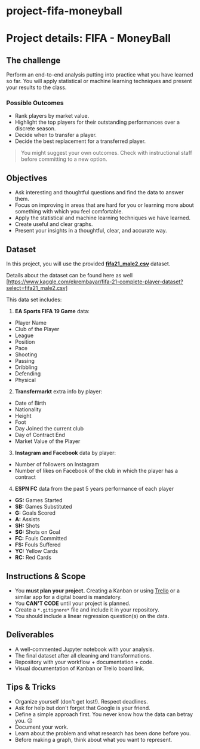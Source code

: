 # project-fifa-moneyball

# Project details: FIFA - MoneyBall

<!-- ![Project Banner: FIFA](https://education-team-2020.s3-eu-west-1.amazonaws.com/data-analytics/project+banners/fifa-project.jpg) -->

## The challenge

Perform an end-to-end analysis putting into practice what you have learned so far. You will apply statistical or machine learning techniques and present your results to the class.

### Possible Outcomes

- Rank players by market value.
- Highlight the top players for their outstanding performances over a discrete season.
- Decide when to transfer a player.
- Decide the best replacement for a transferred player.

> You might suggest your own outcomes. Check with instructional staff before committing to a new option.

## Objectives

- Ask interesting and thoughtful questions and find the data to answer them.
- Focus on improving in areas that are hard for you or learning more about something with which you feel comfortable.
- Apply the statistical and machine learning techniques we have learned.
- Create useful and clear graphs.
- Present your insights in a thoughtful, clear, and accurate way.

## Dataset

In this project, you will use the provided [**fifa21_male2.csv**](https://github.com/ta-data-pt-rmt/project-fifa-moneyball/blob/main/fifa21_male2.csv) dataset.

Details about the dataset can be found here as well [https://www.kaggle.com/ekrembayar/fifa-21-complete-player-dataset?select=fifa21_male2.csv]

This data set includes:

1. **EA Sports FIFA 19 Game** data:

- Player Name
- Club of the Player
- League
- Position
- Pace
- Shooting
- Passing
- Dribbling
- Defending
- Physical

2. **Transfermarkt** extra info by player:

- Date of Birth
- Nationality
- Height
- Foot
- Day Joined the current club
- Day of Contract End
- Market Value of the Player

3. **Instagram and Facebook** data by player:

- Number of followers on Instagram
- Number of likes on Facebook of the club in which the player has a contract

4. **ESPN FC** data from the past 5 years performance of each player

- **GS:** Games Started
- **SB:** Games Substituted
- **G:** Goals Scored
- **A:** Assists
- **SH:** Shots
- **SG:** Shots on Goal
- **FC:** Fouls Committed
- **FS:** Fouls Suffered
- **YC:** Yellow Cards
- **RC:** Red Cards

## Instructions & Scope

- You **must plan your project.** Creating a Kanban or using [Trello](https://trello.com/) or a similar app for a digital board is mandatory.
- You **CAN'T CODE** until your project is planned.
- Create a `*.gitignore*` file and include it in your repository.
- You should include a linear regression question(s) on the data.

## Deliverables

- A well-commented Jupyter notebook with your analysis.
- The final dataset after all cleaning and transformations.
- Repository with your workflow + documentation + code.
- Visual documentation of Kanban or Trello board link.

## Tips & Tricks

- Organize yourself (don't get lost!). Respect deadlines.
- Ask for help but don't forget that Google is your friend.
- Define a simple approach first. You never know how the data can betray you. :wink:
- Document your work.
- Learn about the problem and what research has been done before you.
- Before making a graph, think about what you want to represent.
